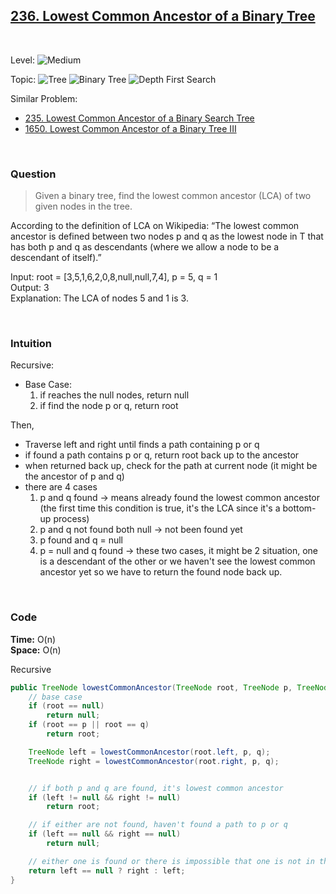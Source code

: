 ## [236. Lowest Common Ancestor of a Binary Tree](https://leetcode.com/problems/lowest-common-ancestor-of-a-binary-tree/)

<br>

Level:
![Medium](https://img.shields.io/badge/-Medium-ff8000)

Topic:
![Tree](https://img.shields.io/badge/-Tree-70db70)
![Binary Tree](https://img.shields.io/badge/-Binary_Tree-5cd65c)
![Depth First Search](https://img.shields.io/badge/-Depth_First_Search-47d147)

Similar Problem:

- [235. Lowest Common Ancestor of a Binary Search Tree](0235.md)
- [1650. Lowest Common Ancestor of a Binary Tree III](1650.md)

<br>

### Question

> Given a binary tree, find the lowest common ancestor (LCA) of two given nodes in the tree.

According to the definition of LCA on Wikipedia: “The lowest common ancestor is defined between two nodes p and q as the lowest node in T that has both p and q as descendants (where we allow a node to be a descendant of itself).”

Input: root = [3,5,1,6,2,0,8,null,null,7,4], p = 5, q = 1  
Output: 3  
Explanation: The LCA of nodes 5 and 1 is 3.

<br>

### Intuition

Recursive:

- Base Case:
  1. if reaches the null nodes, return null
  2. if find the node p or q, return root

Then,

- Traverse left and right until finds a path containing p or q
- if found a path contains p or q, return root back up to the ancestor
- when returned back up, check for the path at current node (it might be the ancestor of p and q)
- there are 4 cases
  1. p and q found -> means already found the lowest common ancestor (the first time this condition is true, it's the LCA since it's a bottom-up process)
  2. p and q not found both null -> not been found yet
  3. p found and q = null
  4. p = null and q found -> these two cases, it might be 2 situation, one is a descendant of the other or we haven't see the lowest common ancestor yet so we have to return the found node back up.

<br>

### Code

**Time:** O(n)  
**Space:** O(n)

Recursive

```java
public TreeNode lowestCommonAncestor(TreeNode root, TreeNode p, TreeNode q) {
    // base case
    if (root == null)
        return null;
    if (root == p || root == q)
        return root;

    TreeNode left = lowestCommonAncestor(root.left, p, q);
    TreeNode right = lowestCommonAncestor(root.right, p, q);


    // if both p and q are found, it's lowest common ancestor
    if (left != null && right != null)
        return root;

    // if either are not found, haven't found a path to p or q
    if (left == null && right == null)
        return null;

    // either one is found or there is impossible that one is not in the subtree of another
    return left == null ? right : left;
}
```
